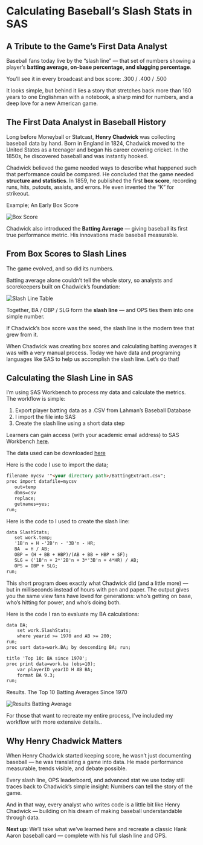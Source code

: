 ﻿# Calculating Baseball’s Slash Stats in SAS
## A Tribute to the Game’s First Data Analyst

Baseball fans today live by the “slash line” — that set of numbers showing a player’s **batting average, on-base percentage, and slugging percentage**. 

You’ll see it in every broadcast and box score: .300 / .400 / .500

It looks simple, but behind it lies a story that stretches back more than 160 years to one Englishman with a notebook, a sharp mind for numbers, and a deep love for a new American game.


## The First Data Analyst in Baseball History
Long before Moneyball or Statcast, **Henry Chadwick** was collecting baseball data by hand. Born in England in 1824, Chadwick moved to the United States as a teenager and began his career covering cricket. In the 1850s, he discovered baseball and was instantly hooked.

Chadwick believed the game needed ways to describe what happened such that performance could be compared. He concluded that the game needed **structure and statistics**. In 1859, he published the first **box score**, recording runs, hits, putouts, assists, and errors. He even invented the “K” for strikeout.

Example; An Early Box Score

![Box Score](https://samedgemon.github.io/Baseball/Blog1_SlashStats/Images/HenryChadwickBoxScore.jpg)


Chadwick also introduced the **Batting Average** — giving baseball its first true performance metric. His innovations made baseball measurable.


## From Box Scores to Slash Lines
The game evolved, and so did its numbers.

Batting average alone couldn’t tell the whole story, so analysts and scorekeepers built on Chadwick’s foundation:

![Slash Line Table](https://samedgemon.github.io/Baseball/Blog1_SlashStats/Images/SlashLineTable.png)




Together, BA / OBP / SLG form the **slash line** — and OPS ties them into one simple number.

If Chadwick’s box score was the seed, the slash line is the modern tree that grew from it.

When Chadwick was creating box scores and calculating batting averages it was with a very manual process. Today we have data and programing languages like SAS to help us accomplish the slash line. Let’s do that!

## Calculating the Slash Line in SAS

I’m using SAS Workbench to process my data and calculate the metrics. The workflow is simple:

1. Export player batting data as a .CSV from Lahman’s Baseball Database
2. I import the file into SAS
3. Create the slash line using a short data step


Learners can gain access (with your academic email address) to SAS Workbench [here](https://www.sas.com/en_us/software/viya-workbench-for-learners.html).


<!--The data used can be downloaded [here][def].

The data used can be downloade [here](https://samedgemon.github.io/Baseball/Blog1_SlashStats/Data/BattingExtract.csv)

The data used can be downloaded [here](data/BattingExtract.csv).-->

The data used can be downloaded [here](../data/BattingExtract.csv)



Here is the code I use to import the data;

```markdown
filename mycsv '"<your directory path>/BattingExtract.csv";
proc import datafile=mycsv
   out=temp
   dbms=csv
   replace;
   getnames=yes;
run;
```


Here is the code to I used to create the slash line:

```markdown
data SlashStats;
   set work.temp;
   '1B'n = H -'2B'n - '3B'n - HR;
   BA  = H / AB;
   OBP = (H + BB + HBP)/(AB + BB + HBP + SF);
   SLG = ('1B'n + 2*'2B'n + 3*'3B'n + 4*HR) / AB;
   OPS = OBP + SLG;
run;
```

This short program does exactly what Chadwick did (and a little more) — but in milliseconds instead of hours with pen and paper. The output gives you the same view fans have loved for generations: who’s getting on base, who’s hitting for power, and who’s doing both.

Here is the code I ran to evaluate my BA calculations:

```markdown
data BA;
    set work.SlashStats;
    where yearid >= 1970 and AB >= 200;
run;
proc sort data=work.BA; by descending BA; run;

title 'Top 10: BA since 1970';
proc print data=work.ba (obs=10); 
    var playerID yearID H AB BA; 
    format BA 9.3;
run;
```

Results. The Top 10 Batting Averages Since 1970

![Results Batting Average](https://samedgemon.github.io/Baseball/Blog1_SlashStats/Images/outputBattingAverage.png)



For those that want to recreate my entire process, I’ve included my workflow with more extensive details.. 


## Why Henry Chadwick Matters

When Henry Chadwick started keeping score, he wasn’t just documenting baseball — he was translating a game into data. He made performance measurable, trends visible, and debate possible.

Every slash line, OPS leaderboard, and advanced stat we use today still traces back to Chadwick’s simple insight: Numbers can tell the story of the game.

And in that way, every analyst who writes code is a little bit like Henry Chadwick — building on his dream of making baseball understandable through data.

**Next up**: We’ll take what we’ve learned here and recreate a classic Hank Aaron baseball card — complete with his full slash line and OPS.


[def]: https://samedgemon.github.io/Baseball/Blog1_SlashStats/data/BattingExtract.csv
